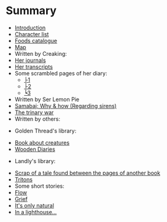 # Summary

* [Introduction](README.md)
* [Character list](/meta/characters.md)
* [Foods catalogue](/meta/food.md)
* [Map](mapa.md)
* Written by Creaking:
 * [Her journals](CreakJou.md)
 * [Her transcripts](Transcripts.md)
 * Some scrambled pages of her diary:
     - [├1](ScrambledPages/1.md)
     - [├2](ScrambledPages/2.md)
     - [┕3](ScrambledPages/3.md)
* Written by Ser Lemon Pie
 * [Samabaj; Why & how (Regarding sirens)](/LandlyLib/sirens.md) 
 * [The trinary war](/LandlyLib/war.md)
* Written by others:
 - Golden Thread's library:
 * [Book about creatures](Creatures.md)
 * [Wooden Diaries](woden-diaries.md)
 - Landly's library:
 * [Scrap of a tale found between the pages of another book](/LandlyLib/2ndpart.md)
 * [Tritons](/LandlyLib/tritons.md)
* Some short stories:
 * [Flow](ShortStories/flow.md)
 * [Grief](ShortStories/Grief.md)
 * [It's only natural](ShortStories/OnlyNatural.md)
 * [In a lighthouse...](ShortStories/stars.md)